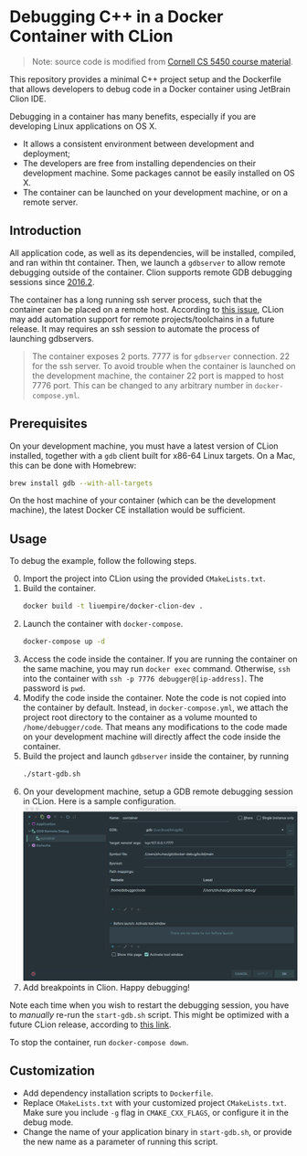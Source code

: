 # Debugging C++ in a Docker Container with CLion

> Note: source code is modified from [Cornell CS 5450 course material](
https://pages.github.coecis.cornell.edu/cs5450/website/assignments/p1/docker.html).

This repository provides a minimal C++ project setup and the Dockerfile that
allows developers to debug code in a Docker container using JetBrain Clion IDE.

Debugging in a container has many benefits, especially if you are developing
Linux applications on OS X.

+ It allows a consistent environment between development and deployment;
+ The developers are free from installing dependencies on their development
machine. Some packages cannot be easily installed on OS X.
+ The container can be launched on your development machine, or on a remote
server.

## Introduction

All application code, as well as its dependencies, will be installed, compiled,
and ran within tht container. Then, we launch a `gdbserver` to allow remote
debugging outside of the container. Clion supports remote GDB debugging sessions
since [2016.2](https://blog.jetbrains.com/clion/2016/07/clion-2016-2-eap-remote-gdb-debug/).

The container has a long running ssh server process, such that the container can
be placed on a remote host. According to [this issue](https://youtrack.jetbrains.com/issue/CPP-744),
CLion may add automation support for remote projects/toolchains in a future
release. It may requires an ssh session to automate the process of launching
gdbservers.

> The container exposes 2 ports. 7777 is for `gdbserver` connection. 22 for the
ssh server. To avoid trouble when the container is launched on the development
machine, the container 22 port is mapped to host 7776 port. This can be changed
to any arbitrary number in `docker-compose.yml`.

## Prerequisites

On your development machine, you must have a latest version of CLion installed,
together with a `gdb` client built for x86-64 Linux targets. On a Mac, this can
be done with Homebrew:

```bash
brew install gdb --with-all-targets
```

On the host machine of your container (which can be the development machine),
the latest Docker CE installation would be sufficient.

## Usage

To debug the example, follow the following steps.

0. Import the project into CLion using the provided `CMakeLists.txt`.
0. Build the container.
    ```bash
    docker build -t liuempire/docker-clion-dev .
    ```
0. Launch the container with `docker-compose`.
    ```bash
    docker-compose up -d
    ```
0. Access the code inside the container. If you are running the container on the
same machine, you may run `docker exec` command. Otherwise, `ssh` into the
container with `ssh -p 7776 debugger@[ip-address]`. The password is `pwd`.
0. Modify the code inside the container. Note the code is not copied into the
container by default. Instead, in `docker-compose.yml`, we attach the project
root directory to the container as a volume mounted to `/home/debugger/code`.
That means any modifications to the code made on your development machine will
directly affect the code inside the container.
0. Build the project and launch `gdbserver` inside the container, by running
    ```bash
    ./start-gdb.sh
    ```
0. On your development machine, setup a GDB remote debugging session in CLion.
Here is a sample configuration. ![Clion configuration](clion-config.png)
0. Add breakpoints in Clion. Happy debugging!

Note each time when you wish to restart the debugging session, you have to
*manually* re-run the `start-gdb.sh` script. This might be optimized with a
future CLion release, according to
[this link](https://youtrack.jetbrains.com/issue/CPP-744).

To stop the container, run `docker-compose down`.

## Customization

+ Add dependency installation scripts to `Dockerfile`.
+ Replace `CMakeLists.txt` with your customized project `CMakeLists.txt`. Make
sure you include `-g` flag in `CMAKE_CXX_FLAGS`, or configure it in the debug
mode.
+ Change the name of your application binary in `start-gdb.sh`, or provide the
new name as a parameter of running this script.
